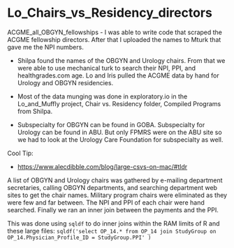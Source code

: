 # Lo_Chairs_vs_Residency_directors

ACGME_all_OBGYN_fellowships - I was able to write code that scraped the ACGME fellowship directors. After that I uploaded the names to Mturk that gave me the NPI numbers.  

* Shilpa found the names of the OBGYN and Urology chairs.  From that we were able to use mechanical turk to search their NPI, PPI, and healthgrades.com age.  Lo and Iris pulled the ACGME data by hand for Urology and OBGYN residencies.  

* Most of the data munging was done in exploratory.io in the Lo_and_Muffly project, Chair vs. Residency folder, Compiled Programs from Shilpa.  
* Subspecialty for OBGYN can be found in GOBA.  Subspecialty for Urology can be found in ABU.  But only FPMRS were on the ABU site so we had to look at the Urology Care Foundation for subspecialty as well.  





Cool Tip:
* https://www.alecdibble.com/blog/large-csvs-on-mac/#tldr


A list of OBGYN and Urology chairs was gathered by e-mailing department secretaries, calling OBGYN departments, and searching department web sites to get the chair names.  Military program chairs were eliminated as they were few and far between.  The NPI and PPI of each chair were hand searched.  Finally we ran an inner join between the payments and the PPI.  

This was done using `sqldf` to do inner joins within the RAM limits of R and these large files: `sqldf('select OP_14.* from OP_14 join StudyGroup on OP_14.Physician_Profile_ID = StudyGroup.PPI' )`

